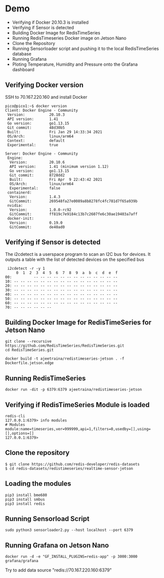 # Demo

- Verifying if Docker 20.10.3 is installed 
- Verifying if Sensor is detected
- Building Docker Image for RedisTimeSeries
- Running RedisTimeseries Docker image on Jetson Nano
- Clone the Repository
- Running Sensorloader script and pushing it to the local RedisTimeSeries database
- Running Grafana 
- Ploting Temperature, Humidity and Pressure onto the Grafana dashboard


## Verifying Docker version

SSH to 70.167.220.160 and install Docker

```
pico@pico1:~$ docker version
Client: Docker Engine - Community
 Version:           20.10.3
 API version:       1.41
 Go version:        go1.13.15
 Git commit:        48d30b5
 Built:             Fri Jan 29 14:33:34 2021
 OS/Arch:           linux/arm64
 Context:           default
 Experimental:      true

Server: Docker Engine - Community
 Engine:
  Version:          20.10.6
  API version:      1.41 (minimum version 1.12)
  Go version:       go1.13.15
  Git commit:       8728dd2
  Built:            Fri Apr  9 22:43:42 2021
  OS/Arch:          linux/arm64
  Experimental:     false
 containerd:
  Version:          1.4.3
  GitCommit:        269548fa27e0089a8b8278fc4fc781d7f65a939b
 nvidia:
  Version:          1.0.0-rc92
  GitCommit:        ff819c7e9184c13b7c2607fe6c30ae19403a7aff
 docker-init:
  Version:          0.19.0
  GitCommit:        de40ad0
 ```
 

## Verifying if Sensor is detected

The i2cdetect is a userspace program to scan an I2C bus for devices. It outputs a table with the list of detected devices on the specified bus

```
 i2cdetect -r -y 1
     0  1  2  3  4  5  6  7  8  9  a  b  c  d  e  f
00:          -- -- -- -- -- -- -- -- -- -- -- -- --
10: -- -- -- -- -- -- -- -- -- -- -- -- -- -- -- --
20: -- -- -- -- -- -- -- -- -- -- -- -- -- -- -- --
30: -- -- -- -- -- -- -- -- -- -- -- -- -- -- -- --
40: -- -- -- -- -- -- -- -- -- -- -- -- -- -- -- --
50: -- -- -- -- -- -- -- -- -- -- -- -- -- -- -- --
60: -- -- -- -- -- -- -- -- -- -- -- -- -- -- -- --
70: -- -- -- -- -- --
```


## Building Docker Image for RedisTimeSeries for Jetson Nano

```
git clone --recursive https://github.com/RedisTimeSeries/RedisTimeSeries.git
cd RedisTimeSeries.git
```

```
docker build -t ajeetraina/redistimeseries-jetson . -f Dockerfile.jetson.edge
```

## Running RedisTimeSeries 


```
docker run -dit -p 6379:6379 ajeetraina/redistimeseries-jetson
```

## Verifying if RedisTimeSeries Module is loaded

```
redis-cli
127.0.0.1:6379> info modules
# Modules
module:name=timeseries,ver=999999,api=1,filters=0,usedby=[],using=[],options=[]
127.0.0.1:6379>
```

## Clone the repository

```
$ git clone https://github.com/redis-developer/redis-datasets
$ cd redis-datasets/redistimeseries/realtime-sensor-jetson
```

## Loading the modules

```
pip3 install bme680
pip3 install smbus
pip3 install redis
```


## Running Sensorload Script

```
sudo python3 sensorloader2.py --host localhost --port 6379
```


## Running Grafana on Jetson Nano


```
docker run -d -e "GF_INSTALL_PLUGINS=redis-app" -p 3000:3000 grafana/grafana
```

Try to add data source "redis://70.167.220.160:6379"


